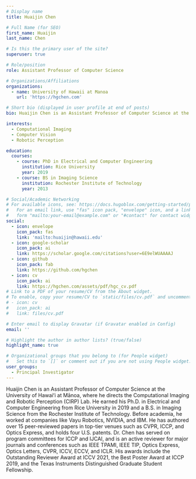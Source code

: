 ```yaml
---
# Display name
title: Huaijin Chen

# Full Name (for SEO)
first_name: Huaijin
last_name: Chen

# Is this the primary user of the site?
superuser: true

# Role/position
role: Assistant Professor of Computer Science

# Organizations/Affiliations
organizations:
  - name: University of Hawaii at Manoa
    url: 'https://hgchen.com'

# Short bio (displayed in user profile at end of posts)
bio: Huaijin Chen is an Assistant Professor of Computer Science at the University of Hawaiʻi at Mānoa, where he directs the Computational Imaging and Robotic Perception (CIRP) Lab. 

interests:
  - Computational Imaging
  - Computer Vision
  - Robotic Perception

education:
  courses:
    - course: PhD in Electrical and Computer Engineering
      institution: Rice University
      year: 2019
    - course: BS in Imaging Science
      institution: Rochester Institute of Technology
      year: 2013

# Social/Academic Networking
# For available icons, see: https://docs.hugoblox.com/getting-started/page-builder/#icons
#   For an email link, use "fas" icon pack, "envelope" icon, and a link in the
#   form "mailto:your-email@example.com" or "#contact" for contact widget.
social:
  - icon: envelope
    icon_pack: fas
    link: 'mailto:huaijin@hawaii.edu'
  - icon: google-scholar
    icon_pack: ai
    link: https://scholar.google.com/citations?user=6E9elWUAAAAJ
  - icon: github
    icon_pack: fab
    link: https://github.com/hgchen
  - icon: cv
    icon_pack: ai
    link: https://hgchen.com/assets/pdf/hgc_cv.pdf
# Link to a PDF of your resume/CV from the About widget.
# To enable, copy your resume/CV to `static/files/cv.pdf` and uncomment the lines below.
# - icon: cv
#   icon_pack: ai
#   link: files/cv.pdf

# Enter email to display Gravatar (if Gravatar enabled in Config)
email: ''

# Highlight the author in author lists? (true/false)
highlight_name: true

# Organizational groups that you belong to (for People widget)
#   Set this to `[]` or comment out if you are not using People widget.
user_groups:
  - Principal Investigator
---
```


Huaijin Chen is an Assistant Professor of Computer Science at the University of Hawaiʻi at Mānoa, where he directs the Computational Imaging and Robotic Perception (CIRP) Lab. He earned his Ph.D. in Electrical and Computer Engineering from Rice University in 2019 and a B.S. in Imaging Science from the Rochester Institute of Technology. Before academia, he worked at companies like Vayu Robotics, NVIDIA, and IBM. He has authored over 15 peer-reviewed papers in top-tier venues such as CVPR, ICCP, and Optics Express, and holds four U.S. patents. Dr. Chen has served on program committees for ICCP and IJCAI, and is an active reviewer for major journals and conferences such as IEEE TPAMI, IEEE TIP, Optics Express, Optics Letters, CVPR, ICCV, ECCV, and ICLR. His awards include the Outstanding Reviewer Award at ICCV 2021, the Best Poster Award at ICCP 2019, and the Texas Instruments Distinguished Graduate Student Fellowship.
